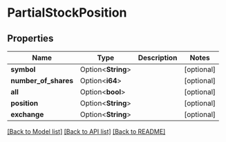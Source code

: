 # PartialStockPosition

## Properties

Name | Type | Description | Notes
------------ | ------------- | ------------- | -------------
**symbol** | Option<**String**> |  | [optional]
**number_of_shares** | Option<**i64**> |  | [optional]
**all** | Option<**bool**> |  | [optional]
**position** | Option<**String**> |  | [optional]
**exchange** | Option<**String**> |  | [optional]

[[Back to Model list]](../README.md#documentation-for-models) [[Back to API list]](../README.md#documentation-for-api-endpoints) [[Back to README]](../README.md)


